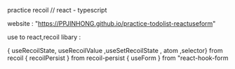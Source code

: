 practice recoil // react - typescript

website : "https://PPJINHONG.github.io/practice-todolist-reactuseform"

use to react,recoil libary :

{ useRecoilState, useRecoilValue ,useSetRecoilState , atom ,selector} from recoil
{ recoilPersist } from recoil-persist
{ useForm } from "react-hook-form

